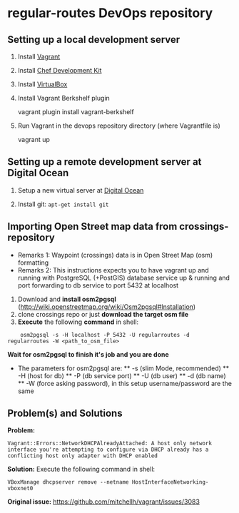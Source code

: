 regular-routes DevOps repository
================================


Setting up a local development server
------------------------------------------

1. Install [Vagrant](https://www.vagrantup.com/downloads.html)

2. Install [Chef Development Kit](https://downloads.getchef.com/chef-dk/)

3. Install [VirtualBox](https://www.virtualbox.org/wiki/Downloads)

4. Install Vagrant Berkshelf plugin

    vagrant plugin install vagrant-berkshelf

5. Run Vagrant in the devops repository directory (where Vagrantfile is)

    vagrant up
    
Setting up a remote development server at Digital Ocean
----------------------------------------

1. Setup a new virtual server at [Digital Ocean](https://www.digitalocean.com) 

2. Install git: `apt-get install git`


Importing Open Street map data from crossings-repository
--------------------------------------------------------


* Remarks 1: Waypoint (crossings) data is in Open Street Map (osm) formatting
* Remarks 2: This instructions expects you to have vagrant up and running with PostgreSQL (+PostGIS) database service up & running and port forwarding to db service to port 5432 at localhost 

1. Download and **install osm2pgsql** (http://wiki.openstreetmap.org/wiki/Osm2pgsql#Installation)
2. clone crossings repo or just **download the target osm file**
3. **Execute** the following **command** in shell:
```
    osm2pgsql -s -H localhost -P 5432 -U regularroutes -d regularroutes -W <path_to_osm_file>
```
**Wait for osm2pgsql to finish it's job and you are done** 

* The parameters for osm2pgsql are:
** -s (slim Mode, recommended)
** -H (host for db)
** -P (db service port)
** -U (db user)
** -d (db name)
** -W (force asking password), in this setup username/password are the same


Problem(s) and Solutions
---------------------------
**Problem:** 
```
Vagrant::Errors::NetworkDHCPAlreadyAttached: A host only network interface you're attempting to configure via DHCP already has a conflicting host only adapter with DHCP enabled
```

**Solution:** 
Execute the following command in shell:
```
VBoxManage dhcpserver remove --netname HostInterfaceNetworking-vboxnet0
```

**Original issue:** https://github.com/mitchellh/vagrant/issues/3083
